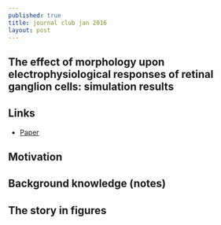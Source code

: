 ```yaml
---
published: true
title: journal club jan 2016
layout: post
---
```

## The effect of morphology upon electrophysiological responses of retinal ganglion cells: simulation results

## Links 
* [Paper](http://link.springer.com/article/10.1007/s10827-013-0463-7/fulltext.html)

## Motivation

## Background knowledge (notes)

## The story in figures